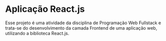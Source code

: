 # Aplicação React.js

Esse projeto é uma atividade da disciplina de Programação Web Fullstack e trata-se do desenvolvimento da camada Frontend de uma aplicação web, utilizando a biblioteca React.js.